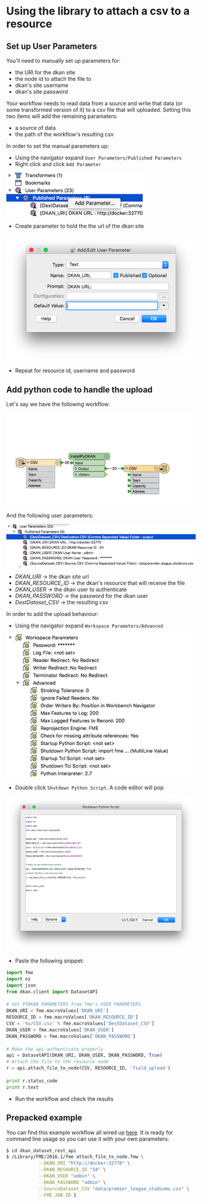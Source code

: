 # Using the library to attach a csv to a resource

## Set up User Parameters

You'll need to manually set up parameters for:

+ the URI for the dkan site
+ the node id to attach the file to
+ dkan's site username
+ dkan's site password

Your workflow needs to read data from a source and write that data (or some transformed version of it) to a csv file that will uploaded. Setting this two items will add the remaining paramaters:

+ a source of data
+ the path of the workflow's resulting csv

In order to set the manual parameters up:

+ Using the navigator expand `User Parameters/Published Parameters`
+ Right click and click `Add Parameter`

![add parameter](images/workflow.set_user_parameters.png)

+ Create parameter to hold the the url of the dkan site

![add parameter](images/workflow.set_user_parameter.png)

+ Repeat for resource id, username and password

## Add python code to handle the upload

Let's say we have the following workflow:

![workflow](images/workflow.desktop_example.png)

And the following user parameters:

![workflow](images/workflow.user_parameters_example.png)

+ *DKAN_URI* -> the dkan site url
+ *DKAN_RESOURCE_ID* -> the dkan's resource that will receive the file
+ *DKAN_USER* -> the dkan user to authenticate
+ *DKAN_PASSWORD* -> the password for the dkan user
+ *DestDataset_CSV* -> the resulting csv 

In order to add the upload behaviour:

+ Using the navigator expand `Workspace Parameters/Advanced`

![workflow parameters](images/workflow.expand_workflow_parameters.png)

+ Double click `Shutdown Python Script`. A code editor will pop

![shutdown script](images/workflow.python_shutdown_script.png)

+ Paste the following snippet:

```python
import fme
import os
import json
from dkan.client import DatasetAPI

# Set PYDKAN PARAMETERS from fme's USER PARAMETERS
DKAN_URI = fme.macroValues['DKAN_URI']
RESOURCE_ID = fme.macroValues['DKAN_RESOURCE_ID']
CSV = '%s/CSV.csv' % fme.macroValues['DestDataset_CSV']
DKAN_USER = fme.macroValues['DKAN_USER']
DKAN_PASSWORD = fme.macroValues['DKAN_PASSWORD']

# Make the api authenticate properly
api = DatasetAPI(DKAN_URI, DKAN_USER, DKAN_PASSWORD, True)
# Attach the file to the resource node
r = api.attach_file_to_node(CSV, RESOURCE_ID, 'field_upload')

print r.status_code
print r.text
```

+ Run the workflow and check the results

## Prepacked example

You can find this example workflow all wired up [here](../dkan_dataset_rest_api/attach_file_to_node.fmw). It is ready for command line usage so you can use it with your own parameters:

```bash
$ cd dkan_dataset_rest_api
$ /Library/FME/2016.1/fme attach_file_to_node.fmw \
			--DKAN_URI "http://docker:32770" \
			--DKAN_RESOURCE_ID "34" \
			--DKAN_USER "admin" \
			--DKAN_PASSWORD "admin" \
			--SourceDataset_CSV "data/premier_league_stadiums.csv" \
			--FME_JOB_ID 1
```

